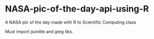 # NASA-pic-of-the-day-api-using-R
A NASA pic of the day made with R to Scientific Computing class

Must import jsonlite and jpeg libs.
